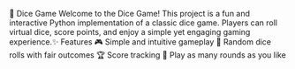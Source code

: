 🎲 Dice Game
Welcome to the Dice Game! This project is a fun and interactive Python implementation of a classic dice game. Players can roll virtual dice, score points, and enjoy a simple yet engaging gaming experience.✨ Features
🎮 Simple and intuitive gameplay
🎲 Random dice rolls with fair outcomes
🏆 Score tracking
🔁 Play as many rounds as you like
